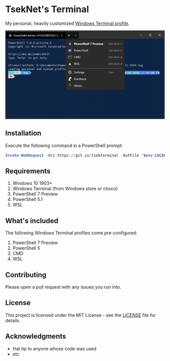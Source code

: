 ﻿# TsekNet's Terminal

My personal, heavily customized [Windows Terminal profile](https://github.com/microsoft/terminal/blob/master/doc/user-docs/UsingJsonSettings.md).

![Terminal](terminal.png)

## Installation

Execute the following command in a PowerShell prompt:

```powershell
Invoke-WebRequest -Uri https://git.io/tsekterminal -OutFile "$env:LOCALAPPDATA\Packages\Microsoft.WindowsTerminal_8wekyb3d8bbwe\LocalState\profiles.json"
```

## Requirements

1. Windows 10 1903+
1. Windows Terminal (from Windows store or choco)
1. PowerShell 7 Preview
1. PowerShell 5.1
1. WSL

## What's included

The following Windows Terminal profiles come pre-configured:

1. PowerShell 7 Preview
2. PowerShell 5
3. CMD
4. WSL

## Contributing

Please open a pull request with any issues you run into.

## License

This project is licensed under the MIT License - see the [LICENSE](../LICENSE) file for details.

## Acknowledgments

* Hat tip to anyone whose code was used
* etc
